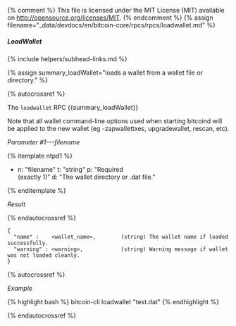 {% comment %}
This file is licensed under the MIT License (MIT) available on
http://opensource.org/licenses/MIT.
{% endcomment %}
{% assign filename="_data/devdocs/en/bitcoin-core/rpcs/rpcs/loadwallet.md" %}

##### LoadWallet
{% include helpers/subhead-links.md %}

{% assign summary_loadWallet="loads a wallet from a wallet file or directory." %}

{% autocrossref %}

The `loadwallet` RPC {{summary_loadWallet}}

Note that all wallet command-line options used when starting bitcoind will be
applied to the new wallet (eg -zapwallettxes, upgradewallet, rescan, etc).

*Parameter #1---filename*

{% itemplate ntpd1 %}
- n: "filename"
  t: "string"
  p: "Required<br>(exactly 1)"
  d: "The wallet directory or .dat file."

{% enditemplate %}

*Result*

{% endautocrossref %}

    {
      "name" :    <wallet_name>,        (string) The wallet name if loaded successfully.
      "warning" : <warning>,            (string) Warning message if wallet was not loaded cleanly.
    }

{% autocrossref %}

*Example*

{% highlight bash %}
bitcoin-cli loadwallet "test.dat"
{% endhighlight %}

{% endautocrossref %}
